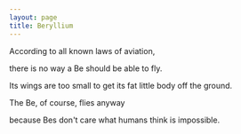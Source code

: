 ```yaml
---
layout: page
title: Beryllium
---
```


According to all known laws
of aviation,

  
there is no way a Be
should be able to fly.

  
Its wings are too small to get
its fat little body off the ground.

  
The Be, of course, flies anyway

  
because Bes don't care
what humans think is impossible.
